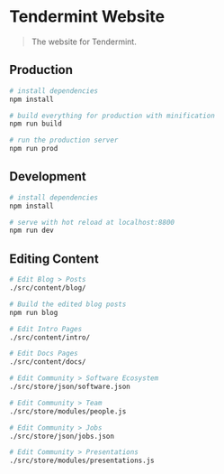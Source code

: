 # Tendermint Website

> The website for Tendermint.

## Production

``` bash
# install dependencies
npm install

# build everything for production with minification
npm run build

# run the production server
npm run prod
```

## Development

``` bash
# install dependencies
npm install

# serve with hot reload at localhost:8800
npm run dev
```

## Editing Content

``` bash
# Edit Blog > Posts
./src/content/blog/

# Build the edited blog posts
npm run blog

# Edit Intro Pages
./src/content/intro/

# Edit Docs Pages
./src/content/docs/

# Edit Community > Software Ecosystem
./src/store/json/software.json

# Edit Community > Team
./src/store/modules/people.js

# Edit Community > Jobs
./src/store/json/jobs.json

# Edit Community > Presentations
./src/store/modules/presentations.js

```


